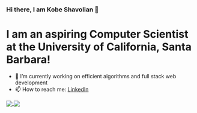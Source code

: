 ### Hi there, I am Kobe Shavolian 👋

# I am an aspiring Computer Scientist at the University of California, Santa Barbara!

- 🔭 I’m currently working on efficient algorithms and full stack web development
- 📫 How to reach me: [LinkedIn](linkedin.com/in/kobe-shavolian-595428170)
<!--
**KobeShav/KobeShav** is a ✨ _special_ ✨ repository because its `README.md` (this file) appears on your GitHub profile.

Here are some ideas to get you started:

- 🔭 I’m currently working on ...
- 🌱 I’m currently learning ...
- 👯 I’m looking to collaborate on ...
- 🤔 I’m looking for help with ...
- 💬 Ask me about ...
- 📫 How to reach me: ...
- 😄 Pronouns: ...
- ⚡ Fun fact: ...
-->

<a href="https://github.com/anuraghazra/github-readme-stats">
  <img align="center" src="https://github-readme-stats.vercel.app/api?username=kobeshav&hide=issues&show_icons=true&theme=dark&count_private=true&include_all_commits=true&?orgs=ucsb-cs156-f20,ucsb-cs48-s20" />
</a>
<a href="https://github.com/anuraghazra/github-readme-stats">
  <img align="center" src="https://github-readme-stats.vercel.app/api/top-langs/?username=kobeshav&theme=dark&count_private=true" />
</a>     
